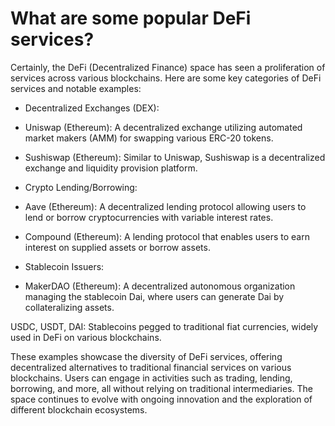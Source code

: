 # What are some popular DeFi services?

Certainly, the DeFi (Decentralized Finance) space has seen a proliferation of services across various blockchains. Here are some key categories of DeFi services and notable examples: 

- Decentralized Exchanges (DEX): 

- Uniswap (Ethereum): A decentralized exchange utilizing automated market makers (AMM) for swapping various ERC-20 tokens. 

- Sushiswap (Ethereum): Similar to Uniswap, Sushiswap is a decentralized exchange and liquidity provision platform. 

- Crypto Lending/Borrowing: 

- Aave (Ethereum): A decentralized lending protocol allowing users to lend or borrow cryptocurrencies with variable interest rates. 

- Compound (Ethereum): A lending protocol that enables users to earn interest on supplied assets or borrow assets. 

- Stablecoin Issuers: 

- MakerDAO (Ethereum): A decentralized autonomous organization managing the stablecoin Dai, where users can generate Dai by collateralizing assets. 

USDC, USDT, DAI: Stablecoins pegged to traditional fiat currencies, widely used in DeFi on various blockchains. 

These examples showcase the diversity of DeFi services, offering decentralized alternatives to traditional financial services on various blockchains. Users can engage in activities such as trading, lending, borrowing, and more, all without relying on traditional intermediaries. The space continues to evolve with ongoing innovation and the exploration of different blockchain ecosystems. 
